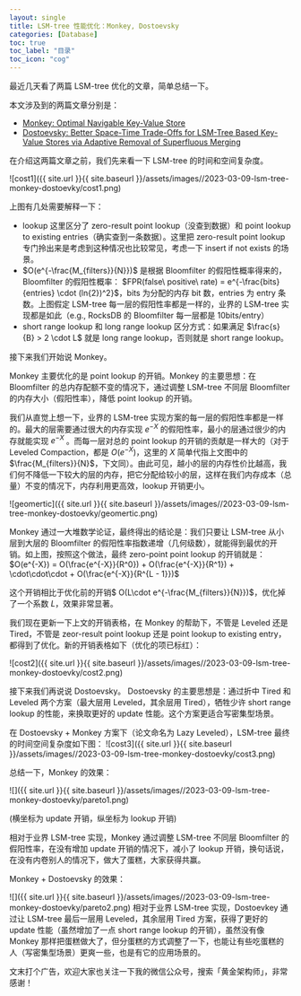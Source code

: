 ```yaml
---
layout: single
title: LSM-tree 性能优化：Monkey, Dostoevsky
categories: [Database]
toc: true
toc_label: "目录"
toc_icon: "cog"
---
```


最近几天看了两篇 LSM-tree 优化的文章，简单总结一下。

本文涉及到的两篇文章分别是：

- [Monkey: Optimal Navigable Key-Value Store](https://stratos.seas.harvard.edu/files/stratos/files/monkeykeyvaluestore.pdf)
- [Dostoevsky: Better Space-Time Trade-Offs for LSM-Tree Based Key-Value Stores via Adaptive Removal of Superfluous Merging](https://scholar.harvard.edu/files/stratos/files/dostoevskykv.pdf)

在介绍这两篇文章之前，我们先来看一下 LSM-tree 的时间和空间复杂度。

![cost1]({{ site.url }}{{ site.baseurl }}/assets/images//2023-03-09-lsm-tree-monkey-dostoevky/cost1.png)

上图有几处需要解释一下：

- lookup 这里区分了 zero-result point lookup（没查到数据）和 point lookup to existing entries（确实查到一条数据）。这里把 zero-result point lookup 专门拎出来是考虑到这种情况也比较常见，考虑一下 insert if not exists 的场景。
- $O(e^{-\frac{M_{filters}}{N}})$ 是根据 Bloomfilter 的假阳性概率得来的，Bloomfilter 的假阳性概率： $FPR(false\ positive\ rate) = e^{-\frac{bits}{entries} \cdot (ln{2})^2}$，bits 为分配的内存 bit 数，entries 为 entry 条数。上图假定 LSM-tree 每一层的假阳性率都是一样的，业界的 LSM-tree 实现都是如此（e.g., RocksDB 的 Bloomfilter 每一层都是 10bits/entry）
- short range lookup 和 long range lookup 区分方式：如果满足 $\frac{s}{B} > 2 \cdot L$ 就是 long range lookup，否则就是 short range lookup。

接下来我们开始说 Monkey。

Monkey 主要优化的是 point lookup 的开销。Monkey 的主要思想：在 Bloomfilter 的总内存配额不变的情况下，通过调整 LSM-tree 不同层 Bloomfilter 的内存大小（假阳性率），降低 point lookup 的开销。

我们从直觉上想一下，业界的 LSM-tree 实现方案的每一层的假阳性率都是一样的。最大的层需要通过很大的内存实现 ${e^{-X}}$ 的假阳性率，最小的层通过很少的内存就能实现 ${e^{-X}}$ 。而每一层对总的 point lookup 的开销的贡献是一样大的（对于 Leveled Compaction，都是 $O(e^{-X})$，这里的 $X$ 简单代指上文图中的$\frac{M_{filters}}{N}$，下文同）。由此可见，越小的层的内存性价比越高，我们何不降低一下较大的层的内存，把它分配给较小的层，这样在我们内存成本（总量）不变的情况下，内存利用更高效，lookup 开销更小。

![geomertic]({{ site.url }}{{ site.baseurl }}/assets/images//2023-03-09-lsm-tree-monkey-dostoevky/geomertic.png)

Monkey 通过一大堆数学论证，最终得出的结论是：我们只要让 LSM-tree 从小层到大层的 Bloomfilter 的假阳性率指数递增（几何级数），就能得到最优的开销。如上图，按照这个做法，最终 zero-point point lookup 的开销就是：$O(e^{-X}) = O(\frac{e^{-X}}{R^0}) + O(\frac{e^{-X}}{R^1}) + \cdot\cdot\cdot + O(\frac{e^{-X}}{R^{L - 1}})$

这个开销相比于优化前的开销$ O(L\cdot e^{-\frac{M_{filters}}{N}})$，优化掉了一个系数 $L$，效果非常显著。

我们现在更新一下上文的开销表格，在 Monkey 的帮助下，不管是 Leveled 还是 Tired，不管是 zeor-result point lookup 还是 point lookup to existing entry，都得到了优化。新的开销表格如下（优化的项已标红）：

![cost2]({{ site.url }}{{ site.baseurl }}/assets/images//2023-03-09-lsm-tree-monkey-dostoevky/cost2.png)


接下来我们再说说 Dostoevsky。
Dostoevsky 的主要思想是：通过折中 Tired 和 Leveled 两个方案（最大层用 Leveled，其余层用 Tired），牺牲少许 short range lookup 的性能，来换取更好的 update 性能。这个方案更适合写密集型场景。

在 Dostoevsky + Monkey 方案下（论文命名为 Lazy Leveled），LSM-tree 最终的时间空间复杂度如下图： 
![cost3]({{ site.url }}{{ site.baseurl }}/assets/images//2023-03-09-lsm-tree-monkey-dostoevky/cost3.png)

总结一下，Monkey 的效果：

![]({{ site.url }}{{ site.baseurl }}/assets/images//2023-03-09-lsm-tree-monkey-dostoevky/pareto1.png)

 (横坐标为 update 开销，纵坐标为 lookup 开销)

相对于业界 LSM-tree 实现，Monkey 通过调整 LSM-tree 不同层 Bloomfilter 的假阳性率，在没有增加 update 开销的情况下，减小了 lookup 开销，换句话说，在没有内卷别人的情况下，做大了蛋糕，大家获得共赢。

Monkey + Dostoevsky 的效果：

![]({{ site.url }}{{ site.baseurl }}/assets/images//2023-03-09-lsm-tree-monkey-dostoevky/pareto2.png)
相对于业界 LSM-tree 实现，Dostoevkey 通过让 LSM-tree 最后一层用 Leveled，其余层用 Tired 方案，获得了更好的 update 性能（虽然增加了一点 short range lookup 的开销），虽然没有像 Monkey 那样把蛋糕做大了，但分蛋糕的方式调整了一下，也能让有些吃蛋糕的人（写密集型场景）更爽一些，也是有它的应用场景的。

文末打个广告，欢迎大家也关注一下我的微信公众号，搜索「黄金架构师」，非常感谢！